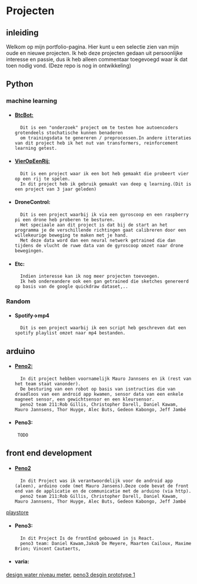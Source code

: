 
# Projecten
## inleiding
Welkom op mijn portfolio-pagina. Hier kunt u een selectie zien van mijn oude en nieuwe projecten. Ik heb deze projecten gedaan uit persoonlijke interesse en passie, dus ik heb alleen commentaar toegevoegd waar ik dat toen nodig vond. (Deze repo is nog in ontwikkeling)
## Python
### machine learning
* #### [BtcBot:](https://github.com/cyuzuzo-j/btcbot4.0)
        Dit is een "onderzoek" project om te testen hoe autoencoders grotendeels stochatische kunnen benaderen
        om trainingsdata te genereren / preprocessen.In andere itteraties van dit project heb ik het nut van transformers, reinforcement learning getest.
* #### [VierOpEenRij:](https://github.com/cyuzuzo-j/Connect4)
        Dit is een project waar ik een bot heb gemaakt die probeert vier op een rij te spelen.
        In dit project heb ik gebruik gemaakt van deep q learning.(Dit is een project van 3 jaar geleden)
* #### DroneControl:
        Dit is een project waarbij ik via een gyroscoop en een raspberry pi een drone heb proberen te besturen.
        Het speciaale aan dit project is dat bij de start an het programma je de verschillende richtingen gaat calibreren door een willekeurige beweging te maken met je hand.
        Met deze data word dan een neural netwerk getrained die dan tijdens de vlucht de ruwe data van de gyroscoop omzet naar drone bewegingen.
* #### Etc:
        Indien interesse kan ik nog meer projecten toevoegen.
        Ik heb ondereandere ook een gan getrained die sketches genereerd op basis van de google quickdraw dataset,..
### Random
  * ####  Spotify->mp4
          Dit is een project waarbij ik een script heb geschreven dat een spotify playlist omzet naar mp4 bestanden.

## arduino
* #### [Peno2:](https://github.com/cyuzuzo-j/arduino_code_211)
        In dit project hebben voornamelijk Mauro Jannsens en ik (rest van het team staat vanonder). 
        De besturing van een robot op basis van isntructies die van draadloos van een android app kwamen, sensor data van een enkele magneet sensor, een gewichtsensor en een kleursensor.
        peno2 team 211:Rob Gillis, Christopher Darell, Daniel Kawam, Mauro Jannsens, Thor Huyge, Alec Buts, Gedeon Kabongo, Jeff Jambé
* #### Peno3:
       TODO

## front end development
* #### [Peno2](https://github.com/cyuzuzo-j/BeanBotApp)
        In dit Project was ik verantwoordelijk voor de android app (aleen), arduino code (met Mauro Jansens).Deze code bevat de front end van de applicatie en de communicatie met de arduino (via http).
        peno2 team 211:Rob Gillis, Christopher Darell, Daniel Kawam, Mauro Jannsens, Thor Huyge, Alec Buts, Gedeon Kabongo, Jeff Jambé

[playstore](https://play.google.com/store/apps/details?id=com.BeanBOT.compose.BeanBot&hl=en&gl=US)

* #### Peno3:
        In dit Project Is de frontEnd gebouwed in js React.
        peno3 team: Daniel Kawam,Jakob De Meyere, Maarten Cailoux, Maxime Brion; Vincent Cautaerts,
* #### varia:
[design water niveau meter](https://www.figma.com/proto/6Y9URGF1Qm95b1CGHM1RMq/Sensor-app?page-id=14%3A141&type=design&node-id=14-142&viewport=552%2C-635%2C1.84&t=4OanNExQR7M7p960-1&scaling=scale-down&starting-point-node-id=14%3A142&mode=design), [peno3 desgin prototype 1](https://www.figma.com/proto/R3G63IjHz1RToK2EN21NWL/peno3?page-id=0%3A1&type=design&node-id=92-2&viewport=338%2C416%2C0.63&t=f1TqwIj1ZHa36K22-1&scaling=scale-down&mode=design)
 

        
        
